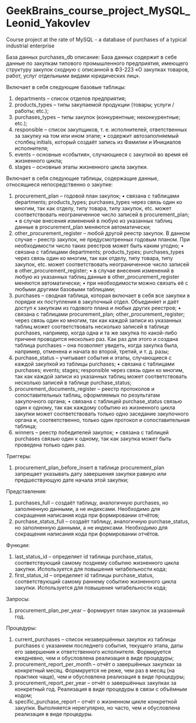 # GeekBrains_course_project_MySQL_Leonid_Yakovlev
Course project at the rate of MySQL - a database of purchases of a typical industrial enterprise

База данных purchases_db описание:
База данных содержит в себе данные по закупкам типового промышленного предприятия, имеющего структуру закупок сходную с описанной в ФЗ-223 «О закупках товаров, работ, услуг отдельными видами юридических лиц».

Включает в себя следующие базовые таблицы:
1.	departments – список отделов предприятия;
2.	products_types – типы закупаемой продукции (товары; услуги / работы; etc.);
3.	purchases_types – типы закупок (конкурентные; неконкурентные; etc.);
4.	responsible – список закупщиков, т. е. исполнителей, ответственных за закупку на том или ином этапе;
•	содержит автозаполняемый столбец initials, который создаёт запись из Фамилии и Инициалов исполнителя;
5.	events – основные «события», случающиеся с закупкой во время её жизненного цикла;
6.	stages – основные этапы жизненного цикла закупки.

Включает в себя следующие таблицы, содержащие данные, относящиеся непосредственно о закупке:
1.	procurement_plan – годовой план закупок;
•	связана с таблицами departments; products_types; purchases_types через связь один ко многим, так как отделу, типу товара, типу закупок, etc. может соответствовать неограниченное число записей в procurement_plan;
•	в случае внесения изменений в любую из указанных таблиц данные в procurement_plan меняются автоматически;
2.	other_procurement_register – любой другой реестр закупок. В данном случае – реестр закупок, не предусмотренных годовым планом. При необходимости число таких реестров может быть каким угодно;
•	связана с таблицами departments; products_types; purchases_types через связь один ко многим, так как отделу, типу товара, типу закупок, etc. может соответствовать неограниченное число записей в other_procurement_register;
•	в случае внесения изменений в любую из указанных таблиц данные в other_procurement_register меняются автоматически;
•	при необходимости можно связать её с любыми другими базовыми таблицами;
3.	purchases – сводная таблица, которая включает в себя все закупки в порядке их поступления в закупочный отдел. Объединяет и даёт доступ к закупкам из годового плана и любых других реестров;
•	связана с таблицами procurement_plan; other_procurement_register; через связь один ко многим, так как каждой записи из указанных таблиц может соответствовать несколько записей в таблице purchases, например, когда одна и та же закупка по какой-либо причине проводится несколько раз. Как раз для этого и создана таблица purchases – она позволяет увидеть, когда закупка была, например, отменена и начата во второй, третий, и т. д. разы;
4.	purchase_status – учитывает события и этапы, случающиеся с каждой закупкой из таблицы purchases;
•	связана с таблицами purchases; events; stages; responsible через связь один ко многим, так как каждой записи из указанных таблиц может соответствовать несколько записей в таблице purchase_status;
5.	procurement_documents_register – реестр протоколов и сопоставительных таблиц, оформляемых по результатам закупочного органа;
•	связана с таблицей purchase_status связью один к одному, так как каждому событию из жизненного цикла закупки может соответствовать только одно заседание закупочного органа и, соответственно, только один протокол и сопоставительная таблица;
6.	winners – реестр победителей закупок;
•	связана с таблицей purchases связью один к одному, так как закупка может быть проведена только один раз.

Триггеры:
1.	procurement_plan_before_insert в таблице procurement_plan запрещает указывать дату завершения закупки равную или предшествующую дате начала этой закупки;

Представления:
1.	purchases_full – создаёт таблицу, аналогичную purchases, но заполненную данными, а не индексами. Необходимо для сокращения написания кода при формировании отчётов;
2.	purchase_status_full – создаёт таблицу, аналогичную purchase_status, но заполненную данными, а не индексами. Необходимо для сокращения написания кода при формировании отчётов.

Функции:
1.	last_status_id – определяет id таблицы purchase_status, соответствующий самому позднему событию жизненного цикла закупки. Используется для повышения читабельности кода;
2.	first_status_id – определяет id таблицы purchase_status, соответствующий самому раннему событию жизненного цикла закупки. Используется для повышения читабельности кода;

Запросы:
1.	procurement_plan_per_year – формирует план закупок за указанный год.

Процедуры:
1.	current_purchases – список незавершённых закупок из таблицы purchases с указанием последнего события, текущего этапа, даты его завершения и ответственного исполнителя. Формируется ежедневно, чем и обусловлена реализация в виде процедуры;
2.	procurement_report_per_month – отчёт о завершённых закупках за конкретный месяц. Формируется не реже, чем раз в месяц (на практике чаще), чем и обусловлена реализация в виде процедуры;
3.	procurement_report_per_year – отчёт о завершённых закупках за конкретный год. Реализация в виде процедуры в связи с объёмным кодом;
4.	specific_purchase_report – отчёт о жизненном цикле конкретной закупки. Выполняется нерегулярно, но часто, чем и обусловлена реализация в виде процедуры.

